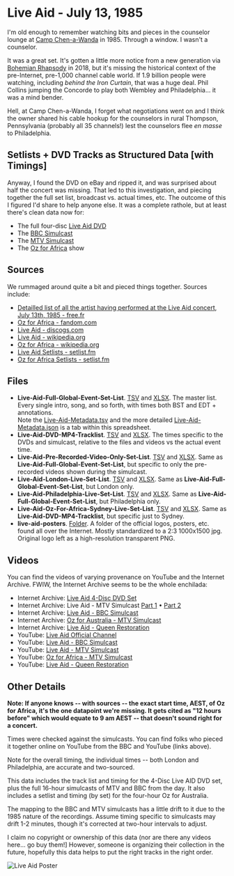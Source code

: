 # Live Aid - July 13, 1985
I'm old enough to remember watching bits and pieces in the counselor lounge at [Camp Chen-a-Wanda](https://www.chenawanda.com/) in 1985. Through a window. I wasn't a counselor.

It was a great set. It's gotten a little more notice from a new generation via [Bohemian Rhapsody](https://en.wikipedia.org/wiki/Bohemian_Rhapsody_[film]) in 2018, but it's missing the historical context of the pre-Internet, pre-1,000 channel cable world. If 1.9 billion people were watching, including *behind the Iron Curtain*, that was a huge deal. Phil Collins jumping the Concorde to play both Wembley and Philadelphia... it was a mind bender.

Hell, at Camp Chen-a-Wanda, I forget what negotiations went on and I think the owner shared his cable hookup for the counselors in rural Thompson, Pennsylvania (probably all 35 channels!) lest the counselors flee *en masse* to Philadelphia.

## Setlists + DVD Tracks as Structured Data [with Timings]
Anyway, I found the DVD on eBay and ripped it, and was surprised about half the concert was missing. That led to this investigation, and piecing together the full set list, broadcast vs. actual times, etc. The outcome of this I figured I'd share to help anyone else. It was a complete rathole, but at least there's clean data now for:
* The full four-disc [Live Aid DVD](https://www.amazon.com/Live-Aid-4-Disc-Set/dp/B0002Z9HT8/ref=sr_1_1?keywords=live+aid+1985+dvd&qid=1668378434&sr=8-1)
* The [BBC Simulcast](https://www.youtube.com/watch?v=oHjXlgBYt3s&list=PLI-pezvNEo4_RqAqFsaprCmKCPMGE4x3V)
* The [MTV Simulcast](https://www.youtube.com/playlist?list=PLEcjI0AU6TaYVqDe412kMSWlPgWokUMLT)
* The [Oz for Africa](https://archive.org/details/1985.07.13_LIVE_AID_30_The_MTV_Broadcast_OZ_For_Africa_Full_4_hour_concert_Austr) show

## Sources
We rummaged around quite a bit and pieced things together. Sources include:
* [Detailled list of all the artist having performed at the Live Aid concert, July 13th, 1985 - free.fr](http://liveaid.free.fr/pages/liveaidtimesdetaileduk.html)
* [Oz for Africa - fandom.com](https://concerts.fandom.com/wiki/OZ_FOR_AFRICA)
* [Live Aid - discogs.com](https://www.discogs.com/release/19211053-Various-Live-Aid)
* [Live Aid - wikipedia.org](https://en.wikipedia.org/wiki/Live_Aid)
* [Oz for Africa - wikipedia.org](https://en.wikipedia.org/wiki/Oz_for_Africa)
* [Live Aid Setlists - setlist.fm](https://www.setlist.fm/festivals/live-aid-13d6b9c1.html)
* [Oz for Africa Setlists - setlist.fm](https://www.setlist.fm/festival/1985/oz-for-africa-3d651cb.html)

## Files
* **Live-Aid-Full-Global-Event-Set-List**. [TSV](https://github.com/frisch1/live-aid-july-13-1985-setlist-data/blob/main/Live-Aid-Full-Global-Event-Set-List.tsv) and [XLSX](https://github.com/frisch1/live-aid-july-13-1985-setlist-data/blob/main/Live-Aid-Full-Global-Event-Set-List.xlsx). The master list. Every single intro, song, and so forth, with times both BST and EDT + annotations.    
Note the [Live-Aid-Metadata.tsv](https://github.com/frisch1/live-aid-july-13-1985-setlist-data/blob/main/Live-Aid-Metadata.tsv) and the more detailed [Live-Aid-Metadata.json](https://github.com/frisch1/live-aid-july-13-1985-setlist-data/blob/main/Live-Aid-Metadata.json) is a tab within this spreadsheet.
* **Live-Aid-DVD-MP4-Tracklist**. [TSV](https://github.com/frisch1/live-aid-july-13-1985-setlist-data/blob/main/Live-Aid-DVD-MP4-Tracklist.tsv) and [XLSX](https://github.com/frisch1/live-aid-july-13-1985-setlist-data/blob/main/Live-Aid-DVD-MP4-Tracklist.xlsx). The times specific to the DVDs and simulcast, relative to the files and videos vs the actual event time.
* **Live-Aid-Pre-Recorded-Video-Only-Set-List**. [TSV](https://github.com/frisch1/live-aid-july-13-1985-setlist-data/blob/main/Live-Aid-Pre-Recorded-Video-Only-Set-List.tsv) and [XLSX](https://github.com/frisch1/live-aid-july-13-1985-setlist-data/blob/main/Live-Aid-Pre-Recorded-Video-Only-Set-List.xlsx). Same as **Live-Aid-Full-Global-Event-Set-List**, but specific to only the pre-recorded videos shown during the simulcast.
* **Live-Aid-London-Live-Set-List**. [TSV](https://github.com/frisch1/live-aid-july-13-1985-setlist-data/blob/main/Live-Aid-London-Live-Set-List.tsv) and [XLSX](https://github.com/frisch1/live-aid-july-13-1985-setlist-data/blob/main/Live-Aid-London-Live-Set-List.xlsx). Same as **Live-Aid-Full-Global-Event-Set-List**, but London only. 
* **Live-Aid-Philadelphia-Live-Set-List**. [TSV](https://github.com/frisch1/live-aid-july-13-1985-setlist-data/blob/main/Live-Aid-Philadelphia-Live-Set-List.tsv) and [XLSX](https://github.com/frisch1/live-aid-july-13-1985-setlist-data/blob/main/Live-Aid-Philadelphia-Live-Set-List.xlsx). Same as **Live-Aid-Full-Global-Event-Set-List**, but Philadelphia only.
* **Live-Aid-Oz-For-Africa-Sydney-Live-Set-List**. [TSV](https://github.com/frisch1/live-aid-july-13-1985-setlist-data/blob/main/Live-Aid-Oz-For-Africa-Sydney-Live-Set-List.tsv) and [XLSX](https://github.com/frisch1/live-aid-july-13-1985-setlist-data/blob/main/Live-Aid-Oz-For-Africa-Sydney-Live-Set-List.xlsx). Same as **Live-Aid-DVD-MP4-Tracklist**, but specific just to Sydney.
* **live-aid-posters**. [Folder](https://github.com/frisch1/live-aid-july-13-1985-setlist-data/tree/main/live-aid-posters). A folder of the official logos, posters, etc. found all over the Internet. Mostly standardized to a 2:3 1000x1500 jpg. Original logo left as a high-resolution transparent PNG.

## Videos
You can find the videos of varying provenance on YouTube and the Internet Archive. FWIW, the Internet Archive seems to be the whole enchilada:
* Internet Archive: [Live Aid 4-Disc DVD Set](https://archive.org/details/live-aid-july-13-1985-dvd-set-mkv)
* Internet Archive: Live Aid - MTV Simulcast [Part 1](https://archive.org/details/live-aid-mtv-broadcast-part-1) • [Part 2](https://archive.org/details/live-aid-mtv-broadcast-part-2)
* Internet Archive: [Live Aid - BBC Simulcast](https://archive.org/details/live-aid-1985-full-bbc-broadcast)
* Internet Archive: [Oz for Australia - MTV Simulcast](https://archive.org/details/1985.07.13_LIVE_AID_30_The_MTV_Broadcast_OZ_For_Africa_Full_4_hour_concert_Austr)
* Internet Archive: [Live Aid - Queen Restoration](https://archive.org/details/QueenLiveAid1985CMRestoration)
* YouTube: [Live Aid Official Channel](https://www.youtube.com/channel/UCUAVzSGkkTa-IoMx_x1XK4Q/videos)
* YouTube: [Live Aid - BBC Simulcast](https://www.youtube.com/playlist?list=PLI-pezvNEo4_RqAqFsaprCmKCPMGE4x3V)
* YouTube: [Live Aid - MTV Simulcast](https://www.youtube.com/watch?v=CmFa0dUJRRA&list=PLEcjI0AU6TaYVqDe412kMSWlPgWokUMLT)
* YouTube: [Oz for Africa - MTV Simulcast](https://www.youtube.com/watch?v=he437NGOQOY&list=PLVI72isCZfaKePz7YxfE3jOo3_EuZwh43)
* YouTube: [Live Aid - Queen Restoration](https://www.youtube.com/watch?v=w7BxzrsbVE4)

## Other Details
**Note: If anyone knows -- with sources -- the exact start time, AEST, of Oz for Africa, it's the one datapoint we're missing. It gets cited as "12 hours before" which would equate to 9 am AEST -- that doesn't sound right for a concert.**

Times were checked against the simulcasts. You can find folks who pieced it together online on YouTube from the BBC and YouTube (links above). 

Note for the overall timing, the individual times -- both London and Philadelphia, are accurate and two-sourced.

This data includes the track list and timing for the 4-Disc Live AID DVD set, plus the full 16-hour simulcasts of MTV and BBC from the day. It also includes a setlist and timing (by set) for the four-hour Oz for Australia.

The mapping to the BBC and MTV simulcasts has a little drift to it due to the 1985 nature of the recordings. Assume timing specific to simulcasts may drift 1-2 minutes, though it's corrected at two-hour intervals to adjust.

I claim no copyright or ownership of this data (nor are there any videos here... go buy them!] However, someone is organizing their collection in the future, hopefully this data helps to put the right tracks in the right order.

![Live Aid Poster](https://github.com/frisch1/live-aid-setlist-data/blob/main/live-aid-posters/Live%20Aid%20(1985)%20-%20Poster.jpg?raw=true)
